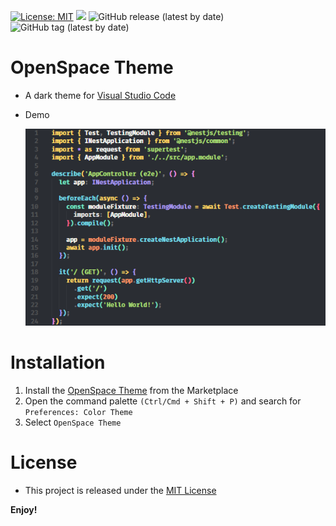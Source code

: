 [![License: MIT](https://img.shields.io/badge/License-MIT-yellow.svg)](https://opensource.org/licenses/MIT)
![](https://github.com/hunqng/openspace-theme/actions/workflows/publish.yml/badge.svg)
![GitHub release (latest by date)](https://img.shields.io/github/v/release/hunqng/openspace-theme)
![GitHub tag (latest by date)](https://img.shields.io/github/v/tag/hunqng/openspace-theme)

# OpenSpace Theme
  * A dark theme for [Visual Studio Code](https://code.visualstudio.com/)
  * Demo  

    ![alt demo](images/demo.png)

# Installation
  1. Install the [OpenSpace Theme](https://marketplace.visualstudio.com/items?itemName=OpenSpace.openspace-theme) from the Marketplace
  2. Open the command palette `(Ctrl/Cmd + Shift + P)` and search for `Preferences: Color Theme`
  3. Select `OpenSpace Theme`

# License
  * This project is released under the [MIT License](https://github.com/hunqng/openspace-theme/blob/main/LICENSE)

**Enjoy!**

